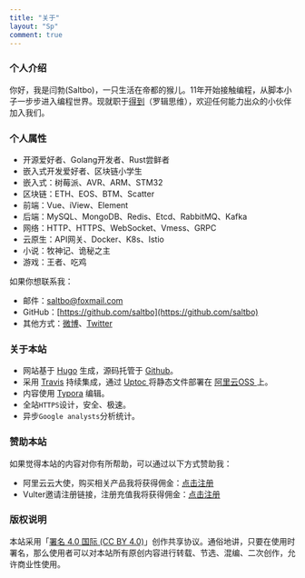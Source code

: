 ```yaml
---
title: "关于"
layout: "Sp"
comment: true
---
```


### 个人介绍
你好，我是闫勃(Saltbo)，一只生活在帝都的猴儿。11年开始接触编程，从脚本小子一步步进入编程世界。现就职于[得到](https://www.igetget.com)（罗辑思维），欢迎任何能力出众的小伙伴加入我们。


### 个人属性

- 开源爱好者、Golang开发者、Rust尝鲜者
- 嵌入式开发爱好者、区块链小学生
- 嵌入式：树莓派、AVR、ARM、STM32
- 区块链：ETH、EOS、BTM、Scatter
- 前端：Vue、iView、Element
- 后端：MySQL、MongoDB、Redis、Etcd、RabbitMQ、Kafka
- 网络：HTTP、HTTPS、WebSocket、Vmess、GRPC
- 云原生：API网关、Docker、K8s、Istio
- 小说：牧神记、诡秘之主
- 游戏：王者、吃鸡

如果你想联系我：

- 邮件：saltbo@foxmail.com
- GitHub：[https://github.com/saltbo](https://github.com/saltbo)
- 其他方式：[微博](https://weibo.com/bigbo1225)、[Twitter](https://twitter.com/yanbo1225)


### 关于本站

- 网站基于 [Hugo](https://gohugo.io/) 生成，源码托管于 [Github](https://github.com/saltbo/blog)。
- 采用 [Travis](https://travis-ci.org/saltbo/blog) 持续集成，通过 [Uptoc ](https://github.com/saltbo/uptoc)将静态文件部署在 [阿里云OSS ](https://www.aliyun.com/product/oss)上。
- 内容使用 [Typora](https://www.typora.io/) 编辑。
- 全站`HTTPS`设计，安全、极速。
- 异步`Google analysts`分析统计。


### 赞助本站

如果觉得本站的内容对你有所帮助，可以通过以下方式赞助我：

- 阿里云云大使，购买相关产品我将获得佣金：[点击注册](https://promotion.aliyun.com/ntms/yunparter/invite.html?userCode=bs8qa9fz)
- Vulter邀请注册链接，注册充值我将获得佣金：[点击注册](https://www.vultr.com/?ref=6887367)


### 版权说明

本站采用「[署名 4.0 国际 (CC BY 4.0)](http://creativecommons.org/licenses/by/4.0/deed.zh)」创作共享协议。通俗地讲，只要在使用时署名，那么使用者可以对本站所有原创内容进行转载、节选、混编、二次创作，允许商业性使用。

